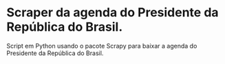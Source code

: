 # Scraper da agenda do Presidente da República do Brasil.

Script em Python usando o pacote Scrapy para baixar a agenda do Presidente da República do Brasil.
